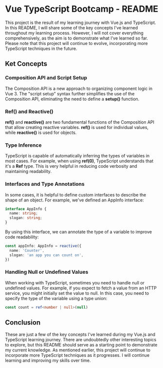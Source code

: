 # Vue TypeScript Bootcamp - README 

This project is the result of my learning journey with Vue.js and TypeScript. In this README, I will share some of the key concepts I've learned throughout my learning process. However, I will not cover everything comprehensively, as the aim is to demonstrate what I've learned so far. Please note that this project will continue to evolve, incorporating more TypeScript techniques in the future.

## Ket Concepts

### Composition API and Script Setup
The Composition API is a new approach to organizing component logic in Vue 3. The "script setup" syntax further simplifies the use of the Composition API, eliminating the need to define a <b>setup()</b> function.

### Ref() and Reactive()
<b>ref()</b> and <b>reactive()</b> are two fundamental functions of the Composition API that allow creating reactive variables. <b>ref()</b> is used for individual values, while <b>reactive()</b> is used for objects.

### Type Inference
TypeScript is capable of automatically inferring the types of variables in most cases. For example, when using <b>ref(0)</b>, TypeScript understands that it's a <b>Ref<number></b> type. This is very helpful in reducing code verbosity and maintaining readability.

### Interfaces and Type Annotations
In some cases, it is helpful to define custom interfaces to describe the shape of an object. For example, we've defined an AppInfo interface:
```typescript
interface AppInfo {
  name: string;
  slogan: string;
}
```
By using this interface, we can annotate the type of a variable to improve code readability:
```typescript
const appInfo: AppInfo = reactive({
  name: 'Counter',
  slogan: 'an app you can count on',
})
```

### Handling Null or Undefined Values
When working with TypeScript, sometimes you need to handle null or undefined values. For example, if you expect to fetch a value from an HTTP service, you might initially set the value to null. In this case, you need to specify the type of the variable using a type union:
```typescript
const count = ref<number | null>(null)
```

## Conclusion

These are just a few of the key concepts I've learned during my Vue.js and TypeScript learning journey. There are undoubtedly other interesting topics to explore, but this README should serve as a starting point to demonstrate my current knowledge. As mentioned earlier, this project will continue to incorporate more TypeScript techniques as it progresses. I will continue learning and improving my skills over time.